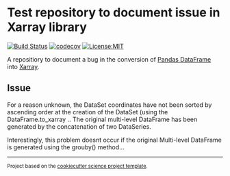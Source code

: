 Test repository to document issue in Xarray library
==============================
[![Build Status](https://travis-ci.com/lhoupert/xarraytest_lh.svg?branch=master)](https://travis-ci.com/lhoupert/xarraytest_lh)
[![codecov](https://codecov.io/gh/lhoupert/xarraytest_lh/branch/master/graph/badge.svg)](https://codecov.io/gh/lhoupert/xarraytest_lh)
[![License:MIT](https://img.shields.io/badge/License-MIT-lightgray.svg?style=flt-square)](https://opensource.org/licenses/MIT)

A repositiory to document a bug in the conversion of [Pandas DataFrame](https://pandas.pydata.org/pandas-docs/stable/reference/api/pandas.DataFrame.html) into [Xarray](http://xarray.pydata.org/en/stable/index.html).

## Issue

For a reason unknown, the DataSet coordinates have not been sorted by ascending order at the creation of the DataSet (using the DataFrame.to_xarray .. The original multi-level DataFrame has been generated by the concatenation of two DataSeries.

Interestingly, this problem doesnt occur if the original Multi-level DataFrame is generated using the grouby() method...



--------

<p><small>Project based on the <a target="_blank" href="https://github.com/lhoupert/cookiecutter-science-project">cookiecutter science project template</a>.</small></p>
